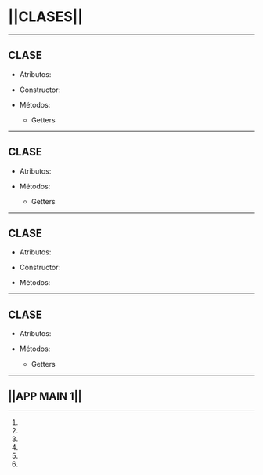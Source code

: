 # ||CLASES||

--------------------------------------------------------------------------------
## CLASE 

- Atributos:
  
- Constructor: 
 
- Métodos:	
   - Getters

--------------------------------------------------------------------------------
## CLASE 
  
- Atributos:
   
- Métodos:
   - Getters
   
--------------------------------------------------------------------------------
## CLASE 
 
- Atributos:
   
- Constructor: 

- Métodos:
   
--------------------------------------------------------------------------------
## CLASE 

- Atributos:
  
- Métodos:
   - Getters
  
--------------------------------------------------------------------------------

## ||APP MAIN 1||
--------------------------------------------------------------------------------

1. 
2. 
3. 
4. 
5. 
6. 

